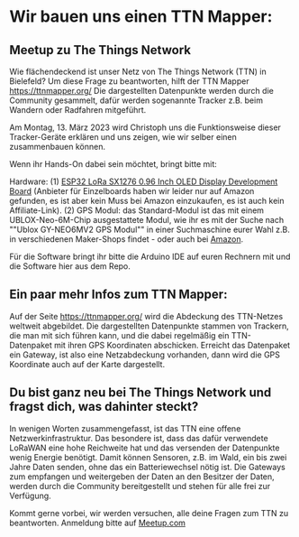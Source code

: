 # Wir bauen uns einen TTN Mapper:
## Meetup zu The Things Network

Wie flächendeckend ist unser Netz von The Things Network (TTN) in Bielefeld? Um diese Frage zu beantworten, hilft der TTN Mapper https://ttnmapper.org/ Die dargestellten Datenpunkte werden durch die Community gesammelt, dafür werden sogenannte Tracker z.B. beim Wandern oder Radfahren mitgeführt. 

Am Montag, 13. März 2023 wird Christoph uns die Funktionsweise dieser Tracker-Geräte erklären und uns zeigen, wie wir selber einen zusammenbauen können. 

Wenn ihr Hands-On dabei sein möchtet, bringt bitte mit: 

Hardware: 
(1) [ESP32 LoRa SX1276 0.96 Inch OLED Display Development Board](https://amzn.eu/d/6haTsAN) (Anbieter für Einzelboards haben wir leider nur auf Amazon gefunden, es ist aber kein Muss bei Amazon einzukaufen, es ist auch kein Affiliate-Link). 
(2) GPS Modul: das Standard-Modul ist  das mit einem UBLOX-Neo-6M-Chip ausgestattete Modul, wie ihr es mit der Suche nach ""Ublox GY-NEO6MV2 GPS Modul"" in einer Suchmaschine eurer Wahl z.B. in verschiedenen Maker-Shops findet - oder auch bei [Amazon](https://amzn.eu/d/dXua6mx).

Für die Software bringt ihr bitte die Arduino IDE auf euren Rechnern mit und die Software hier aus dem Repo.

## Ein paar mehr Infos zum TTN Mapper:
Auf der Seite https://ttnmapper.org/ wird die Abdeckung des TTN-Netzes weltweit abgebildet. Die dargestellten Datenpunkte stammen von Trackern, die man mit sich führen kann, und die dabei regelmäßig ein TTN-Datenpaket mit ihren GPS Koordinaten abschicken. Erreicht das Datenpaket ein Gateway, ist also eine Netzabdeckung vorhanden, dann wird die GPS Koordinate auch auf der Karte dargestellt.  


## Du bist ganz neu bei The Things Network und fragst dich, was dahinter steckt? 
In wenigen Worten zusammengefasst, ist das TTN eine offene Netzwerkinfrastruktur. Das besondere ist, dass das dafür verwendete LoRaWAN eine hohe Reichweite hat und das versenden der Datenpunkte wenig Energie benötigt. Damit können Sensoren, z.B. im Wald, ein bis zwei Jahre Daten senden, ohne das ein Batteriewechsel nötig ist. Die Gateways zum empfangen und weitergeben der Daten an den Besitzer der Daten, werden durch die Community bereitgestellt und stehen für alle frei zur Verfügung. 

Kommt gerne vorbei, wir werden versuchen, alle deine Fragen zum TTN zu beantworten. Anmeldung bitte auf [Meetup.com](https://www.meetup.com/code-for-bielefeld/events/291550864/?isFirstPublish=true)

